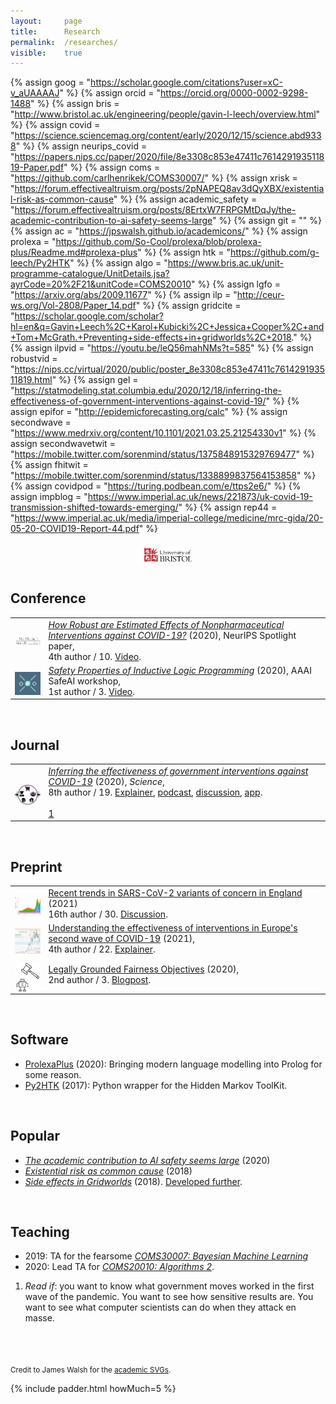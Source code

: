 ```yaml
---
layout: 	page
title: 		Research
permalink:	/researches/
visible:	true
---
```


{%	assign goog = "https://scholar.google.com/citations?user=xC-v_aUAAAAJ"		%}
{%	assign orcid = "https://orcid.org/0000-0002-9298-1488"		%}
{%	assign bris = "http://www.bristol.ac.uk/engineering/people/gavin-l-leech/overview.html"	%}
{%	assign covid = "https://science.sciencemag.org/content/early/2020/12/15/science.abd9338"		%}
{%	assign neurips_covid = "https://papers.nips.cc/paper/2020/file/8e3308c853e47411c761429193511819-Paper.pdf"	%}
{%	assign coms = "https://github.com/carlhenrikek/COMS30007/"		%}
{%	assign xrisk = "https://forum.effectivealtruism.org/posts/2pNAPEQ8av3dQyXBX/existential-risk-as-common-cause"	%}
{%	assign academic_safety = "https://forum.effectivealtruism.org/posts/8ErtxW7FRPGMtDqJy/the-academic-contribution-to-ai-safety-seems-large"	%}
{%	assign git = ""		%}
{%	assign ac = "https://jpswalsh.github.io/academicons/"	%}
{%	assign prolexa = "https://github.com/So-Cool/prolexa/blob/prolexa-plus/Readme.md#prolexa-plus" 	%}
{%	assign htk = "https://github.com/g-leech/Py2HTK"	%}
{%	assign algo = "https://www.bris.ac.uk/unit-programme-catalogue/UnitDetails.jsa?ayrCode=20%2F21&unitCode=COMS20010"	%}
{%	assign lgfo = "https://arxiv.org/abs/2009.11677"		%}
{%	assign ilp = "http://ceur-ws.org/Vol-2808/Paper_14.pdf"		%}
{%	assign gridcite = "https://scholar.google.com/scholar?hl=en&q=Gavin+Leech%2C+Karol+Kubicki%2C+Jessica+Cooper%2C+and+Tom+McGrath.+Preventing+side-effects+in+gridworlds%2C+2018."	%}
{%	assign ilpvid = "https://youtu.be/leQ56mahNMs?t=585"		%}
{%	assign robustvid = "https://nips.cc/virtual/2020/public/poster_8e3308c853e47411c761429193511819.html"	%}
{%	assign gel = "https://statmodeling.stat.columbia.edu/2020/12/18/inferring-the-effectiveness-of-government-interventions-against-covid-19/" %}
{%	assign epifor = "http://epidemicforecasting.org/calc"	%}
{%	assign secondwave = "https://www.medrxiv.org/content/10.1101/2021.03.25.21254330v1"	%}
{%	assign secondwavetwit = "https://mobile.twitter.com/sorenmind/status/1375848915329769477"	%}
{%	assign fhitwit = "https://mobile.twitter.com/sorenmind/status/1338899837564153858"	%}
{%	assign covidpod = "https://turing.podbean.com/e/ttps2e6/"		%}
{%	assign impblog = "https://www.imperial.ac.uk/news/221873/uk-covid-19-transmission-shifted-towards-emerging/"	%}
{%	assign rep44 = "https://www.imperial.ac.uk/media/imperial-college/medicine/mrc-gida/20-05-20-COVID19-Report-44.pdf"	%}


<style>
	.frame {
    text-align: center;
	}

	img {
		padding-top:8px;
	    vertical-align: top;
	}

	.logo {
		width: 11%;
	}

</style>

<!-- https://jpswalsh.github.io/academicons/  -->
<div class="frame">
	<a class="nolink" href="{{goog}}">
		<i class="ai ai-google-scholar ai-3x"></i>
	</a>
	<a class="nolink" href="{{orcid}}">
		<i class="ai ai-orcid ai-3x"></i>
	</a>
	<a class="nolink" href="{{bris}}">
    	<img src="/img/bris_logo.svg" width="15%" />
    </a>
</div>

<br>



## Conference

<table>
	<tr>
		<td class="logo" style="padding-bottom: 10px">
			<a href="{{neurips_covid}}"><img src="/img/papers/1.png" /></a>
		</td>
		<td style="padding-left: 5px">
			<i><a href="{{neurips_covid}}" target="_blank">How Robust are Estimated Effects of Nonpharmaceutical Interventions against COVID-19?</a></i> (2020), NeurIPS Spotlight paper,
			<br>4th author / 10. <a href="{{robustvid}}">Video</a>.
		</td>
	</tr>
	<!--  -->
	<tr>
		<td class="logo">
			<a href="{{ilp}}"><img src="/img/papers/ilp.png" /></a>
		</td>
		<td style="padding-left: 5px">
			<i><a href="{{ilp}}">Safety Properties of Inductive Logic Programming</a></i> (2020), AAAI SafeAI workshop,<br>
			1st author / 3. <a href="{{ilpvid}}">Video</a>.
		</td>
	</tr>
</table>


<br>

## Journal

<table>
	<tr>
		<td class="logo">
			<a href="{{covid}}"><img src="/img/papers/science-covid.png" /></a>
		</td>
		<td style="padding-left: 5px">
			<i><a href="{{covid}}" target="_blank">Inferring the effectiveness of government interventions against COVID-19</a></i> (2020), <i>Science</i>, <br>
			8th author / 19. <a href="{{fhitwit}}">Explainer</a>, <a href="{{covidpod}}">podcast</a>, <a href="{{gel}}">discussion</a>, <a href="{{epifor}}">app</a>.
		<br><br>
		<a href="#fn:1" id="fnref:1">1</a> 
		</td>
	</tr>
	
</table>




<br>

## Preprint

<table>
	<!--  -->
<!-- 	<tr>
		<td class="logo">
			<a href="">
				<img src="/img/papers/" />
			</a>
		</td>
		<td style="padding-left: 5px">
			<a href="" target="_blank">Decision trees compensate for misspecification</a> (2021),
			<br>1st author / 3.
		</td>
	</tr> -->
<!--  -->
	<tr>
		<td class="logo">
			<a href="{{rep44}}">
				<img src="/img/lineage.png" />
			</a>
		</td>
		<td style="padding-left: 5px">
			<a href="{{rep44}}">Recent trends in SARS-CoV-2 variants of concern in England</a> (2021)
			<br>
			16th author / 30. <a href="{{impblog}}">Discussion</a>.
		</td>
	</tr>
<!--  -->
	<tr>
		<td class="logo">
			<a href="{{secondwave}}">
				<img src="/img/secondwave.png" />
			</a>
		</td>
		<td style="padding-left: 5px">
			<a href="{{secondwave}}" target="_blank">Understanding the effectiveness of interventions in Europe's second wave of COVID-19</a> (2021),
			<br>4th author / 22. <a href="{{secondwavetwit}}">Explainer</a>.
		</td>
	</tr>
	<!--  -->
	<tr>
		<td class="logo">
			<a href="{{lgfo}}">
				<img src="/img/papers/lgfo.jpg" />
			</a>
		</td>
		<td style="padding-left: 5px">
			<a href="{{lgfo}}" target="_blank">Legally Grounded Fairness Objectives</a> (2020),
			<br>2nd author / 3. <a href="/lgfo">Blogpost</a>.
		</td>
	</tr>
</table>





<!-- * _Towards Tensorised Probabilistic Programming_ (2020) -->
<!-- * _<a href="/files/ILP_vs_DL_v0.9.pdf" target="_blank">Comparing Inductive Logic Programming & Deep Learning</a>_ (2020) -->
<!-- * _<a href="/files/" target="_blank">The computational humour of single-word edits</a>_ (2020) -->
<!-- * _<a href="/files/" target="_blank">Failing to Find Proxies for Population Loneliness</a>_ (2020) -->

<br>

## Software

* <a href="{{prolexa}}">ProlexaPlus</a> (2020): Bringing modern language modelling into Prolog for some reason.
* <a href="{{htk}}">Py2HTK</a> (2017): Python wrapper for the Hidden Markov ToolKit.

<br>

## Popular

* <i><a href="{{academic_safety}}" target="_blank">The academic contribution to AI safety seems large</a></i> (2020)
* <i><a href="{{xrisk}}" target="_blank">Existential risk as common cause</a></i> (2018)
* <i><a href="/grids" target="_blank">Side effects in Gridworlds</a></i> (2018). <a href="{{gridcite}}">Developed further</a>.

<!-- *Gelman  -->

<br>

## Teaching

* 2019: TA for the fearsome _<a href="{{coms}}">COMS30007: Bayesian Machine Learning</a>_
* 2020: Lead TA for _<a href="{{algo}}">COMS20010: Algorithms 2</a>_.


<!-- <br> -->

<!-- ## Patents -->

<!-- <br> -->

<!-- ## Stats -->

<!-- My acceptance rate is 50% (4/8) -->


<div class="footnotes">

<ol>
    <!-- 1 -->
    <li class="footnote" id="fn:1">
    	<i>Read if</i>: you want to know what government moves worked in the first wave of the pandemic. You want to see how sensitive results are. You want to see what computer scientists can do when they attack en masse.<br><br>
    	<!--  -->
    	<!-- <i>My contribution</i>: I did most of the writeup, the policy stuff, and the limitations. -->
	</li>

</ol>

</div>


<br><br>
<small>Credit to James Walsh for the <a href="{{ac}}">academic SVGs</a>.</small>

{%	include padder.html 	howMuch=5 	%}